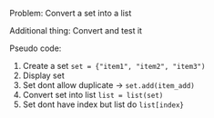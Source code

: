Problem: Convert a set into a list

Additional thing: Convert and test it

Pseudo code:
1. Create a set `set = {"item1", "item2", "item3")`
2. Display set
3. Set dont allow duplicate -> `set.add(item_add)`
4. Convert set into list `list = list(set)`
5. Set dont have index but list do `list[index}`